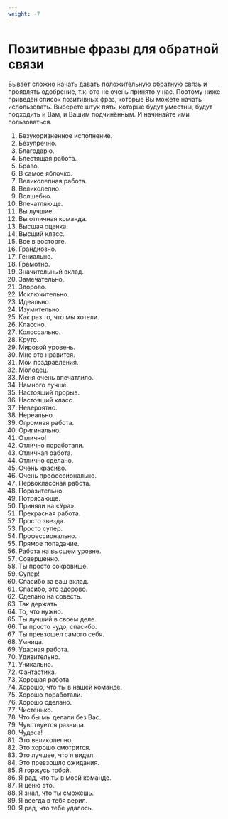 ```yaml
---
weight: -7
---
```

# Позитивные фразы для обратной связи

Бывает сложно начать давать положительную обратную связь и проявлять одобрение, т.к. это не очень принято у нас. Поэтому ниже приведён список позитивных фраз, которые Вы можете начать использовать. Выберете штук пять, которые будут уместны, будут подходить и Вам, и Вашим подчинённым. И начинайте ими пользоваться.

1. Безукоризненное исполнение.
2. Безупречно.
3. Благодарю.
4. Блестящая работа.
5. Браво.
6. В самое яблочко.
7. Великолепная работа.
8. Великолепно.
9. Волшебно.
10. Впечатляюще.
11. Вы лучшие.
12. Вы отличная команда.
13. Высшая оценка.
14. Высший класс.
15. Все в восторге.
16. Грандиозно.
17. Гениально.
18. Грамотно.
19. Значительный вклад.
20. Замечательно.
21. Здорово.
22. Исключительно.
23. Идеально.
24. Изумительно.
25. Как раз то, что мы хотели.
26. Классно.
27. Колоссально.
28. Круто.
29. Мировой уровень.
30. Мне это нравится.
31. Мои поздравления.
32. Молодец.
33. Меня очень впечатлило.
34. Намного лучше.
35. Настоящий прорыв.
36. Настоящий класс.
37. Невероятно.
38. Нереально.
39. Огромная работа.
40. Оригинально.
41. Отлично!
42. Отлично поработали.
43. Отличная работа.
44. Отлично сделано.
45. Очень красиво.
46. Очень профессионально.
47. Первоклассная работа.
48. Поразительно.
49. Потрясающе.
50. Приняли на «Ура».
51. Прекрасная работа.
52. Просто звезда.
53. Просто супер.
54. Профессионально.
55. Прямое попадание.
56. Работа на высшем уровне.
57. Совершенно.
58. Ты просто сокровище.
59. Супер!
60. Спасибо за ваш вклад.
61. Спасибо, это здорово.
62. Сделано на совесть.
63. Так держать.
64. То, что нужно.
65. Ты лучший в своем деле.
66. Ты просто чудо, спасибо.
67. Ты превзошел самого себя.
68. Умница.
69. Ударная работа.
70. Удивительно.
71. Уникально.
72. Фантастика.
73. Хорошая работа.
74. Хорошо, что ты в нашей команде.
75. Хорошо поработали.
76. Хорошо сделано.
77. Чистенько.
78. Что бы мы делали без Вас.
79. Чувствуется разница.
80. Чудеса!
81. Это великолепно.
82. Это хорошо смотрится.
83. Это лучшее, что я видел.
84. Это превзошло ожидания.
85. Я горжусь тобой.
86. Я рад, что ты в моей команде.
87. Я ценю это.
88. Я знал, что ты сможешь.
89. Я всегда в тебя верил.
90. Я рад, что тебе удалось.